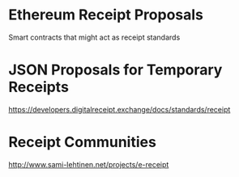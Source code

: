 # Ethereum Receipt Proposals
Smart contracts that might act as receipt standards

# JSON Proposals for Temporary Receipts
https://developers.digitalreceipt.exchange/docs/standards/receipt

# Receipt Communities
http://www.sami-lehtinen.net/projects/e-receipt
